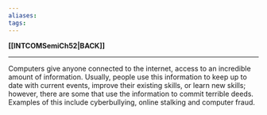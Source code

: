 ```yaml
---
aliases:
tags:
---
```

**[[INTCOMSemiCh52|BACK]]**

---
Computers give anyone connected to the internet, access to an incredible amount of information. Usually, people use this information to keep up to date with current events, improve their existing skills, or learn new skills; however, there are some that use the information to commit terrible deeds. Examples of this include cyberbullying, online stalking and computer fraud.